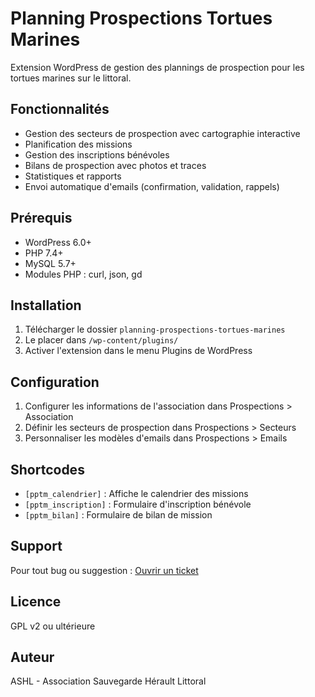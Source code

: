 # Planning Prospections Tortues Marines

Extension WordPress de gestion des plannings de prospection pour les tortues marines sur le littoral.

## Fonctionnalités

- Gestion des secteurs de prospection avec cartographie interactive
- Planification des missions
- Gestion des inscriptions bénévoles
- Bilans de prospection avec photos et traces
- Statistiques et rapports
- Envoi automatique d'emails (confirmation, validation, rappels)

## Prérequis

- WordPress 6.0+
- PHP 7.4+
- MySQL 5.7+
- Modules PHP : curl, json, gd

## Installation

1. Télécharger le dossier `planning-prospections-tortues-marines`
2. Le placer dans `/wp-content/plugins/`
3. Activer l'extension dans le menu Plugins de WordPress

## Configuration

1. Configurer les informations de l'association dans Prospections > Association
2. Définir les secteurs de prospection dans Prospections > Secteurs  
3. Personnaliser les modèles d'emails dans Prospections > Emails

## Shortcodes

- `[pptm_calendrier]` : Affiche le calendrier des missions
- `[pptm_inscription]` : Formulaire d'inscription bénévole
- `[pptm_bilan]` : Formulaire de bilan de mission

## Support

Pour tout bug ou suggestion : [Ouvrir un ticket](lien_github_issues)

## Licence

GPL v2 ou ultérieure

## Auteur

ASHL - Association Sauvegarde Hérault Littoral
